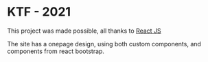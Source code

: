 # KTF - 2021

This project was made possible, all thanks to [React JS](https://reactjs.org/)

The site has a onepage design, using both custom components, and components from react bootstrap.
